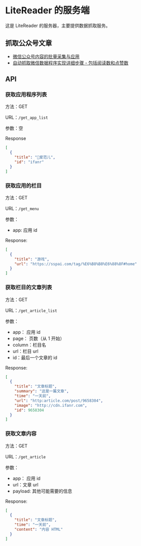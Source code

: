 # LiteReader 的服务端

这是 LiteReader 的服务器，主要提供数据抓取服务。

## 抓取公众号文章

- [微信公众号内容的批量采集与应用](https://zhuanlan.zhihu.com/c_65943221)
- [自动抓取微信数据程序实现详细步骤 - 包括阅读数和点赞数](https://www.jianshu.com/p/13d70a5a244d)

## API

### 获取应用程序列表

方法：GET

URL：`/get_app_list`

参数：空

Response

```JSON
[
  {
    "title": "爱范儿",
    "id": "ifanr"
  }
]
```

### 获取应用的栏目

方法：GET

URL：`/get_menu`

参数：

- app: 应用 id

Response:

```JSON
[
  {
    "title": "游戏",
    "url": "https://sspai.com/tag/%E6%B8%B8%E6%88%8F#home"
  }
]
```

### 获取栏目的文章列表

方法：GET

URL：`/get_article_list`

参数：

- app： 应用 id
- page： 页数（从 1 开始）
- column：栏目名
- url：栏目 url
- id：最后一个文章的 id

Response:

```JSON
[
  {
    "title": "文章标题",
    "summary": "这是一篇文章",
    "time": "一天前",
    "url": "http:article.com/post/9658304",
    "image": "http://cdn.ifanr.com",
    "id": 9658304
  }
]
```

### 获取文章内容

方法：GET

URL：`/get_article`

参数：

- app： 应用 id
- url：文章 url
- payload: 其他可能需要的信息

Response:

```JSON
[
  {
    "title": "文章标题",
    "time": "一天前",
    "content": "内容 HTML"
  }
]
```